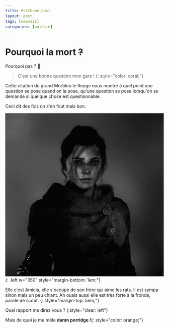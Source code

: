 ```yaml
---
title: Posthume post
layout: post
tags: [mauvais]
categories: [polésie]
---
```


# Pourquoi la mort ~~?~~

Pourquoi pas ? 🤔

> C'est une bonne question mon gars !
{: style="color: coral;"}

Cette citation du grand Morbleu le Rouge nous montre à quel point une question se pose quand on la pose, qu'une question se pose lorsqu'on se demande si quelque chose est questionnable.

Ceci dit des fois on s'en fout mais bon.

![amicia](/assets/amicia.jpg){: .left w="350" style="margin-bottom: 1em;"}

Elle c'est Amicia, elle s'occupe de son frère qui aime les rats. Il est sympa sinon mais un peu chiant. Ah ouais aussi elle est très forte à la fronde, parole de scout.
{: style="margin-top: 5em;"}

Quel rapport me direz vous ?
{:style="clear: left"}

Mais de quoi je me mêle __damn porridge !__{: style="color: orange;"}



